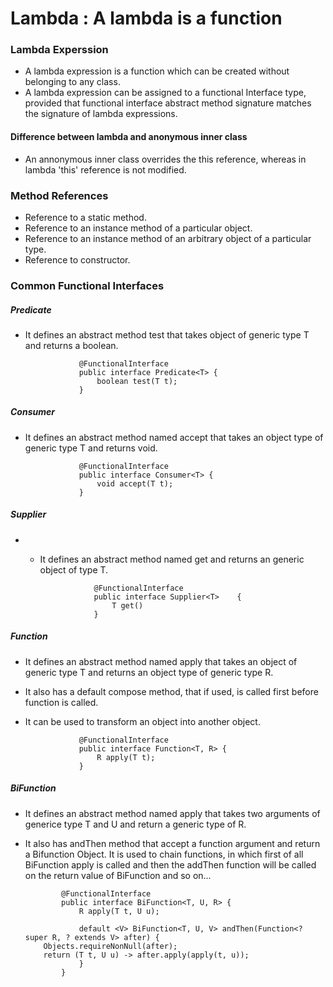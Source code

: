 # Lambda : A lambda is a function
### Lambda Experssion
   * A lambda expression is a function which can be created without belonging to any class. 
   * A lambda expression can be assigned to a functional Interface type, provided that functional interface abstract method signature matches the signature of lambda expressions.

#### Difference between lambda and anonymous inner class
* An annonymous inner class overrides the this reference, whereas in lambda 'this' reference is not modified. 

### Method References
  * Reference to a static method.
  * Reference to an instance method of a particular object.
  * Reference to an instance method of an arbitrary object of a particular type.
  * Reference to constructor.

###	Common Functional Interfaces
#####	Predicate
* It defines an abstract method test that takes object of generic type T and returns a boolean.
	
	```
				@FunctionalInterface
				public interface Predicate<T> {
					boolean test(T t);
				}
	```
#####	Consumer
* It defines an abstract method named accept that takes an object type of generic type T and returns void.

	```
				@FunctionalInterface
				public interface Consumer<T> {
					void accept(T t);
				}
	```

#####	Supplier	
* * It defines an abstract method named get and returns an generic object of type T.

	```
				@FunctionalInterface
				public interface Supplier<T>	{	
					T get()
				}
	```

#####	Function
*	It defines an abstract method named apply that takes an object of generic type T and returns an object type of generic type R.
*	It also has a default compose method, that if used, is called first before function is called.
* It can be used to transform an object into another object.

	```
				@FunctionalInterface
				public interface Function<T, R> {
					R apply(T t);
				}				
	```
	
	
#####	BiFunction
* It defines an abstract method named apply that takes two arguments of generice type T and U and return a generic type of R.
* It also has andThen method that accept a function argument and return a Bifunction Object. It is used to chain functions, in which first of all BiFunction apply is called and then the addThen function will be called on the return value of BiFunction and so on...

	```
			@FunctionalInterface
			public interface BiFunction<T, U, R> {
				R apply(T t, U u);
				
				default <V> BiFunction<T, U, V> andThen(Function<? super R, ? extends V> after) {
        Objects.requireNonNull(after);
        return (T t, U u) -> after.apply(apply(t, u));
    			}
			}
			
	```
    
    
